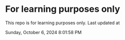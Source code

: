 # For learning purposes only
This repo is for learning purposes only.
Last updated at

Sunday, October 6, 2024 8:01:58 PM

